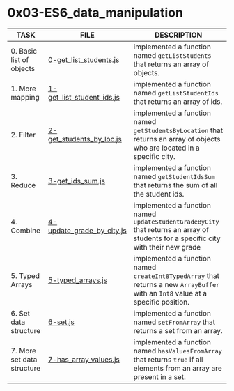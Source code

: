 # 0x03-ES6_data_manipulation

| TASK                       | FILE                                                     | DESCRIPTION                                                                                                                        |
| -------------------------- | -------------------------------------------------------- | ---------------------------------------------------------------------------------------------------------------------------------- |
| 0. Basic list of objects   | [0-get_list_students.js](./0-get_list_students.js)       | implemented a function named `getListStudents` that returns an array of objects.                                                   |
| 1. More mapping            | [1-get_list_student_ids.js](./1-get_list_student_ids.js) | implemented a function named `getListStudentIds` that returns an array of ids.                                                     |
| 2. Filter                  | [2-get_students_by_loc.js](./2-get_students_by_loc.js)   | implemented a function named `getStudentsByLocation` that returns an array of objects who are located in a specific city.          |
| 3. Reduce                  | [3-get_ids_sum.js](./3-get_ids_sum.js)                   | implemented a function named `getStudentIdsSum` that returns the sum of all the student ids.                                       |
| 4. Combine                 | [4-update_grade_by_city.js](./4-update_grade_by_city.js) | implemented a function named `updateStudentGradeByCity` that returns an array of students for a specific city with their new grade |
| 5. Typed Arrays            | [5-typed_arrays.js](./5-typed_arrays.js)                 | implemented a function named `createInt8TypedArray` that returns a new `ArrayBuffer` with an `Int8` value at a specific position.  |
| 6. Set data structure      | [6-set.js](./6-set.js)                                   | implemented a function named `setFromArray` that returns a set from an array.                                                      |
| 7. More set data structure | [7-has_array_values.js](./7-has_array_values.js)         | implemented a function named `hasValuesFromArray` that returns `true` if all elements from an array are present in a set.          |
